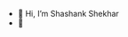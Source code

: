 - 👋 Hi, I’m Shashank Shekhar
- 👀 

<!---
Shashankshekhar11/Shashankshekhar11 is a ✨ special ✨ repository because its `README.md` (this file) appears on your GitHub profile.
You can click the Preview link to take a look at your changes.
--->
